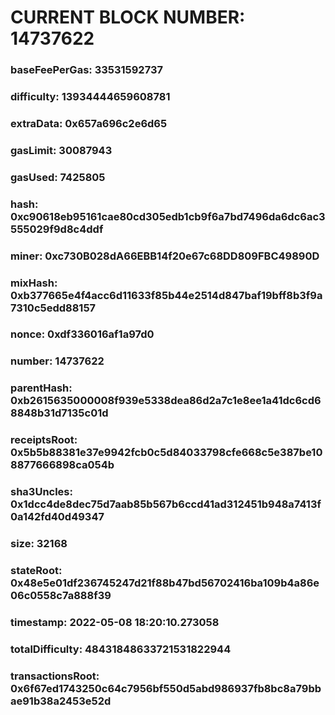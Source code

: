 # CURRENT BLOCK NUMBER: 14737622

### baseFeePerGas: 33531592737
### difficulty: 13934444659608781
### extraData: 0x657a696c2e6d65
### gasLimit: 30087943
### gasUsed: 7425805
### hash: 0xc90618eb95161cae80cd305edb1cb9f6a7bd7496da6dc6ac3555029f9d8c4ddf
### miner: 0xc730B028dA66EBB14f20e67c68DD809FBC49890D
### mixHash: 0xb377665e4f4acc6d11633f85b44e2514d847baf19bff8b3f9a7310c5edd88157
### nonce: 0xdf336016af1a97d0
### number: 14737622
### parentHash: 0xb2615635000008f939e5338dea86d2a7c1e8ee1a41dc6cd68848b31d7135c01d
### receiptsRoot: 0x5b5b88381e37e9942fcb0c5d84033798cfe668c5e387be108877666898ca054b
### sha3Uncles: 0x1dcc4de8dec75d7aab85b567b6ccd41ad312451b948a7413f0a142fd40d49347
### size: 32168
### stateRoot: 0x48e5e01df236745247d21f88b47bd56702416ba109b4a86e06c0558c7a888f39
### timestamp: 2022-05-08 18:20:10.273058
### totalDifficulty: 48431848633721531822944
### transactionsRoot: 0x6f67ed1743250c64c7956bf550d5abd986937fb8bc8a79bbae91b38a2453e52d
